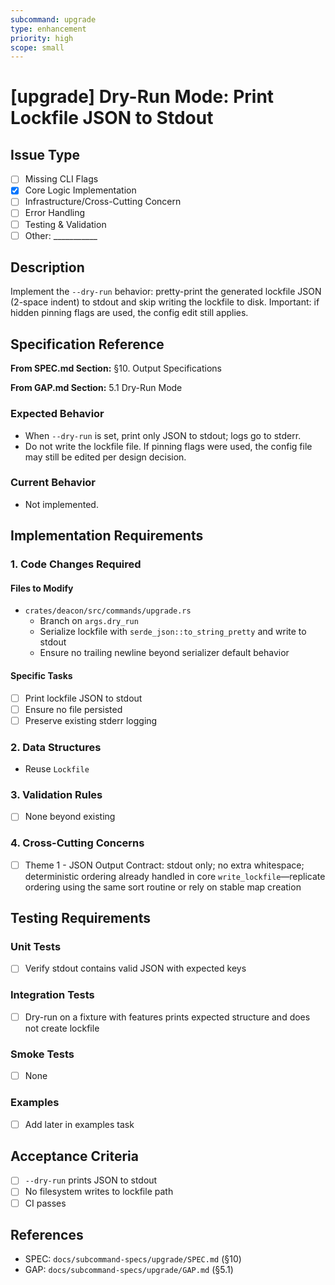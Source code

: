 ```yaml
---
subcommand: upgrade
type: enhancement
priority: high
scope: small
---
```


# [upgrade] Dry-Run Mode: Print Lockfile JSON to Stdout

## Issue Type
- [ ] Missing CLI Flags
- [x] Core Logic Implementation
- [ ] Infrastructure/Cross-Cutting Concern
- [ ] Error Handling
- [ ] Testing & Validation
- [ ] Other: ___________

## Description
Implement the `--dry-run` behavior: pretty-print the generated lockfile JSON (2-space indent) to stdout and skip writing the lockfile to disk. Important: if hidden pinning flags are used, the config edit still applies.

## Specification Reference

**From SPEC.md Section:** §10. Output Specifications

**From GAP.md Section:** 5.1 Dry-Run Mode

### Expected Behavior
- When `--dry-run` is set, print only JSON to stdout; logs go to stderr.
- Do not write the lockfile file. If pinning flags were used, the config file may still be edited per design decision.

### Current Behavior
- Not implemented.

## Implementation Requirements

### 1. Code Changes Required

#### Files to Modify
- `crates/deacon/src/commands/upgrade.rs`
  - Branch on `args.dry_run`
  - Serialize lockfile with `serde_json::to_string_pretty` and write to stdout
  - Ensure no trailing newline beyond serializer default behavior

#### Specific Tasks
- [ ] Print lockfile JSON to stdout
- [ ] Ensure no file persisted
- [ ] Preserve existing stderr logging

### 2. Data Structures
- Reuse `Lockfile`

### 3. Validation Rules
- [ ] None beyond existing

### 4. Cross-Cutting Concerns
- [ ] Theme 1 - JSON Output Contract: stdout only; no extra whitespace; deterministic ordering already handled in core `write_lockfile`—replicate ordering using the same sort routine or rely on stable map creation

## Testing Requirements

### Unit Tests
- [ ] Verify stdout contains valid JSON with expected keys

### Integration Tests
- [ ] Dry-run on a fixture with features prints expected structure and does not create lockfile

### Smoke Tests
- [ ] None

### Examples
- [ ] Add later in examples task

## Acceptance Criteria
- [ ] `--dry-run` prints JSON to stdout
- [ ] No filesystem writes to lockfile path
- [ ] CI passes

## References
- SPEC: `docs/subcommand-specs/upgrade/SPEC.md` (§10)
- GAP: `docs/subcommand-specs/upgrade/GAP.md` (§5.1)
